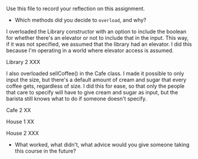 Use this file to record your reflection on this assignment.

- Which methods did you decide to `overload`, and why?

I overloaded the Library constructor with an option to include the boolean for whether there's an elevator or not to include that in the input. This way, if it was not specified, we assumed that the library had an elevator. I did this because I'm operating in a world where elevator access is assumed. 

Library 2 XXX

I also overloaded sellCoffee() in the Cafe class. I made it possible to only input the size, but there's a default amount of cream and sugar that every coffee gets, regardless of size. I did this for ease, so that only the people that care to specify will have to give cream and sugar as input, but the barista still knows what to do if someone doesn't specify. 

Cafe 2 XX

House 1 XX

House 2 XXX

- What worked, what didn't, what advice would you give someone taking this course in the future?
